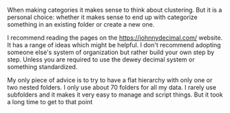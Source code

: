 When making categories it makes sense to think about clustering. But it is a personal choice: whether it makes sense to end up with categorize something in an existing folder or create a new one.

I recommend reading the pages on the https://johnnydecimal.com/ website. It has a range of ideas which might be helpful. I don't recommend adopting someone else's system of organization but rather build your own step by step. Unless you are required to use the dewey decimal system or something standardized.

My only piece of advice is to try to have a flat hierarchy with only one or two nested folders. I only use about 70 folders for all my data. I rarely use subfolders and it makes it very easy to manage and script things. But it took a long time to get to that point
